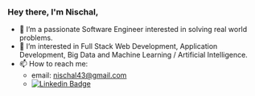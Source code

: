 ### Hey there, I'm Nischal,

- 🔭 I’m a passionate Software Engineer interested in solving real world problems.
- 👀 I’m interested in Full Stack Web Development, Application Development, Big Data and Machine Learning / Artificial Intelligence.
- 📫 How to reach me:
  - email: nischal43@gmail.com
  - [![Linkedin Badge](https://img.shields.io/badge/-NischalParamashivaiah-blue?style=flat-square&logo=Linkedin&logoColor=white&link=https://www.linkedin.com/in/nischal-hp/)](https://www.linkedin.com/in/nischal-hp/)

